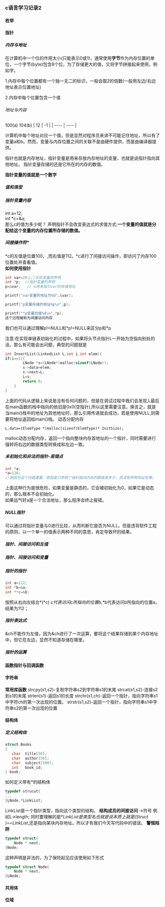 ### c语言学习记录2

#### 枚举
#### 指针
##### 内存与地址
在计算机中一个位的作用太小(只能表示0或1)，通常使用**字节**作为内存位置的单位，一个字节(byte)包含8个位，为了存储更大的值，又将字节拼接起来使用，例如字。

1.内存中每个位置都有一个独一无二的标识，一般会取2的倍数(一般用左边/右边地址表示位置地址)

2.内存中每个位置包含一个值

###### 地址与内容

100(a)                                                                            104(b)
| 12   | -1   |
| ---- | ---- |

计算机中每个地址对应一个值，但是显然对程序员来讲不可能记住地址，所以有了变量a和b。然而，变量与内存位置之间的关联不是由硬件提供，而是由编译器提供。

指针也就是内存地址，指针变量是用来存放内存地址的变量，也就是说指针指向其他地址。
指针变量存储的还是它所在的内存的数值。

**指针变量的值就是一个数字**

##### 值和类型

##### 指针变量内容
int a=12;  
int *c=&a;  
那么c的值为多少呢？ 
声明指针不会改变表达式的求值方式:**一个变量的值就是分配给这个变量的内存位置所存储的数值。**
##### 间接操作符*
*c的左值是位置100，,而右值是112。\*c进行了间接访问操作，即访问了内存100位置处并查看值。  
**如何使用指针**
```c
int var=20；//实际变量的声明
int *p;  //指针变量的声明
p=&var;   // &用来指引var的存储地址

printf("var变量的地址为%d",&var);

printf("p变量存储的地址%p\n",p);

printf("*p变量的值%d\n",*p);
这个过程被称为间接访问内存
```

我们也可以通过理解p!=NULL和*p!=NULL来区分p和\*p

注意:在实现单链表初始化的过程中，如果将头节点指针L一开始为空指向别处的话，那么有可能会出问题，典型的问题就是

```c
int InsertList(LinkedList L,int i,int elem){
if(i==1){
        LNode *s=(LNode*)malloc(sizeof(LNode));
        s->data=elem;
        s->next=L;
        L=s;
        return 0;
    }
}
```

上面的代码从逻辑上来说是没有任何问题的，但是在调试过程中我们会发现,L最后在main函数的栈中指向的依旧是0x0(空指针),所以这里需要注意。换言之，就是当main()栈中的地址为其他地址时，那么引用传递就会成功，若是使用NULL,则需要将地址返回给main()栈。
动态分配内存 
```
L.data=(ElemType *)malloc(sizeof(ElemType)* InitSize);
```
malloc动态分配内存，返回一个指向整块内存首地址的一个指针，同时需要进行强转将右边的数据类型转换成和左边一致。  
##### 未初始化和非法的指针-易错点 
```c
int *a;
*a=120;
//我因为这个问题遭重，原因是只声明了指针指向内存的数值是多少，而没有声明地址在哪。
```
上面这种行为是很危险，如果变量是静态的，它会被初始化为0，如果它是动态的，那么根本不会初始化。  
如果运气好a是一个合法地址，那么程序会终止报错。  
##### NULL指针
可以通过将指针变量与0进行比较，从而判断它是否为NULL。但是违背软件工程的原则，以一个单一的值表示两种不同的意思，肯定导致坏的结果。  
##### 指针、间接访问和左值
##### 指针、间接访问和变量
##### 指针的指针
```c
int a=112;
int *b=&a;
int **c=&b;
```
按照从右向左结合\*(\*c) *c代表访问c所指向的位置b,*\*b代表访问b所指向的位置a，结果为112；  
##### 指针表达式
&ch不能作为左值，因为&ch进行了一次运算，要将这个结果存储到某个内存地址中，但它在左边，显然不知道存储在哪里。  
##### 指针的运算
#### 函数指针与回调函数

#### 字符串

**常用库函数**
strcpy(s1,s2)-复制字符串s2到字符串s1的末尾
strcat(s1,s2)-连接s2到s1的末尾
strlen(s1)-返回s1的长度
strchr(s1,ch)-返回一个指针，指向字符串s1中字符ch的第一次出现的位置。
strstr(s1,s2)-返回一个指针，指向字符串s1中字符串s2的第一次出现的位置

#### 结构体

##### 定义结构体

```c
struct Books
{
   char  title[50];
   char  author[50];
   char  subject[100];
   int   book_id;
} book;
```

如何定义带有*的结构体

```c
typedef strucut{
...
}LNode,*LinkList;
```

LinkList是一个指针类型，指向这个类型的结构。
**结构成员的间接访问**
->符号
例如L->length;
同时要理解的是**LinkList是类型名也就是说本质上就是(Struct *)==LinkList**,还是指向某块内存地址。所以才有我们今天写代码中的错误。
**警惕陷阱**

```c
typedef struct{
	Node * next;
}Node;
```

这种声明是非法的，为了保险起见应该使用如下形式

```c
typedef struct Node{
	Node * next;
}LNode;
```

#### 共用体
#### 位域